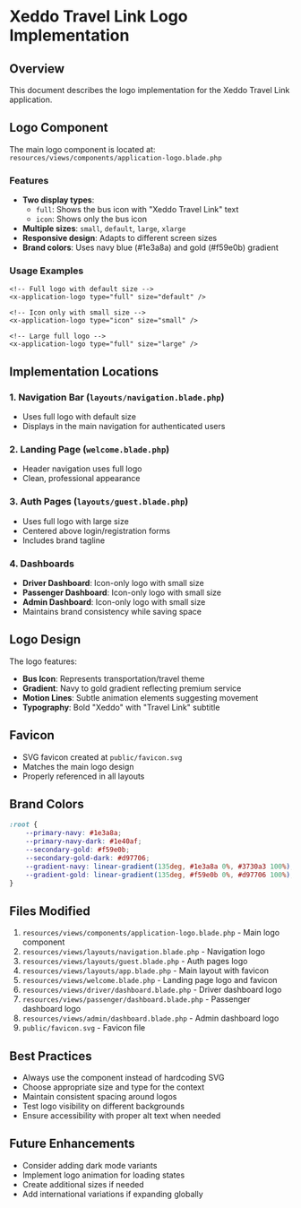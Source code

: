 # Xeddo Travel Link Logo Implementation

## Overview
This document describes the logo implementation for the Xeddo Travel Link application.

## Logo Component
The main logo component is located at: `resources/views/components/application-logo.blade.php`

### Features
- **Two display types**: 
  - `full`: Shows the bus icon with "Xeddo Travel Link" text
  - `icon`: Shows only the bus icon
- **Multiple sizes**: `small`, `default`, `large`, `xlarge`
- **Responsive design**: Adapts to different screen sizes
- **Brand colors**: Uses navy blue (#1e3a8a) and gold (#f59e0b) gradient

### Usage Examples
```blade
<!-- Full logo with default size -->
<x-application-logo type="full" size="default" />

<!-- Icon only with small size -->
<x-application-logo type="icon" size="small" />

<!-- Large full logo -->
<x-application-logo type="full" size="large" />
```

## Implementation Locations

### 1. Navigation Bar (`layouts/navigation.blade.php`)
- Uses full logo with default size
- Displays in the main navigation for authenticated users

### 2. Landing Page (`welcome.blade.php`)
- Header navigation uses full logo
- Clean, professional appearance

### 3. Auth Pages (`layouts/guest.blade.php`)
- Uses full logo with large size
- Centered above login/registration forms
- Includes brand tagline

### 4. Dashboards
- **Driver Dashboard**: Icon-only logo with small size
- **Passenger Dashboard**: Icon-only logo with small size  
- **Admin Dashboard**: Icon-only logo with small size
- Maintains brand consistency while saving space

## Logo Design
The logo features:
- **Bus Icon**: Represents transportation/travel theme
- **Gradient**: Navy to gold gradient reflecting premium service
- **Motion Lines**: Subtle animation elements suggesting movement
- **Typography**: Bold "Xeddo" with "Travel Link" subtitle

## Favicon
- SVG favicon created at `public/favicon.svg`
- Matches the main logo design
- Properly referenced in all layouts

## Brand Colors
```css
:root {
    --primary-navy: #1e3a8a;
    --primary-navy-dark: #1e40af;
    --secondary-gold: #f59e0b;
    --secondary-gold-dark: #d97706;
    --gradient-navy: linear-gradient(135deg, #1e3a8a 0%, #3730a3 100%);
    --gradient-gold: linear-gradient(135deg, #f59e0b 0%, #d97706 100%);
}
```

## Files Modified
1. `resources/views/components/application-logo.blade.php` - Main logo component
2. `resources/views/layouts/navigation.blade.php` - Navigation logo
3. `resources/views/layouts/guest.blade.php` - Auth pages logo
4. `resources/views/layouts/app.blade.php` - Main layout with favicon
5. `resources/views/welcome.blade.php` - Landing page logo and favicon
6. `resources/views/driver/dashboard.blade.php` - Driver dashboard logo
7. `resources/views/passenger/dashboard.blade.php` - Passenger dashboard logo
8. `resources/views/admin/dashboard.blade.php` - Admin dashboard logo
9. `public/favicon.svg` - Favicon file

## Best Practices
- Always use the component instead of hardcoding SVG
- Choose appropriate size and type for the context
- Maintain consistent spacing around logos
- Test logo visibility on different backgrounds
- Ensure accessibility with proper alt text when needed

## Future Enhancements
- Consider adding dark mode variants
- Implement logo animation for loading states
- Create additional sizes if needed
- Add international variations if expanding globally
